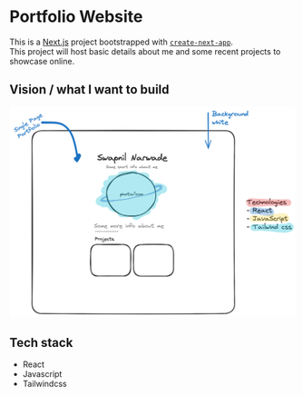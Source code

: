 # Portfolio Website

This is a [Next.js](https://nextjs.org/) project bootstrapped with [`create-next-app`](https://github.com/vercel/next.js/tree/canary/packages/create-next-app).<br>
This project will host basic details about me and some recent projects to showcase online.

## Vision / what I want to build

![image](./public/personal-portfolio-design-0.0.1.png)

## Tech stack

- React
- Javascript
- Tailwindcss
